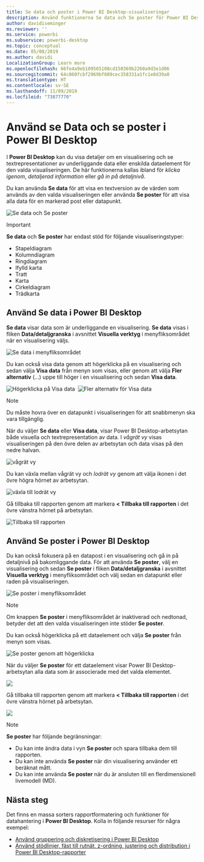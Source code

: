```yaml
---
title: Se data och poster i Power BI Desktop-visualiseringar
description: Använd funktionerna Se data och Se poster för Power BI Desktop för att gå in på detaljnivå
author: davidiseminger
ms.reviewer: ''
ms.service: powerbi
ms.subservice: powerbi-desktop
ms.topic: conceptual
ms.date: 05/08/2019
ms.author: davidi
LocalizationGroup: Learn more
ms.openlocfilehash: 66fe4a9eb109565108cd150369b2260a9d3e1d06
ms.sourcegitcommit: 64c860fcbf2969bf089cec358331a1fc1e0d39a8
ms.translationtype: HT
ms.contentlocale: sv-SE
ms.lasthandoff: 11/09/2019
ms.locfileid: "73877770"
---
```

# <a name="use-see-data-and-see-records-in-power-bi-desktop"></a>Använd se Data och se poster i Power BI Desktop
I **Power BI Desktop** kan du visa detaljer om en visualisering och se textrepresentationer av underliggande data eller enskilda dataelement för den valda visualiseringen. De här funktionerna kallas ibland för *klicka igenom*, *detaljerad information* eller *gå in på detaljnivå*.

Du kan använda **Se data** för att visa en textversion av de värden som används av den valda visualiseringen eller använda **Se poster** för att visa alla data för en markerad post eller datapunkt. 

![Se data och Se poster](media/desktop-see-data-see-records/see-data-record.png)

>[!IMPORTANT]
>**Se data** och **Se poster** har endast stöd för följande visualiseringstyper:
>  - Stapeldiagram
>  - Kolumndiagram
>  - Ringdiagram
>  - Ifylld karta
>  - Tratt
>  - Karta
>  - Cirkeldiagram
>  - Trädkarta

## <a name="use-see-data-in-power-bi-desktop"></a>Använd Se data i Power BI Desktop

**Se data** visar data som är underliggande en visualisering. **Se data** visas i fliken **Data/detaljgranska** i avsnittet **Visuella verktyg** i menyfliksområdet när en visualisering väljs.

![Se data i menyfliksområdet](media/desktop-see-data-see-records/see-data1.png)

Du kan också visa data genom att högerklicka på en visualisering och sedan välja **Visa data** från menyn som visas, eller genom att välja **Fler alternativ** (...) uppe till höger i en visualisering och sedan **Visa data**.

![Högerklicka på Visa data](media/desktop-see-data-see-records/see-data2.png)&nbsp;&nbsp;![Fler alternativ för Visa data](media/desktop-see-data-see-records/see-data3.png)

> [!NOTE]
> Du måste hovra över en datapunkt i visualiseringen för att snabbmenyn ska vara tillgänglig.

När du väljer **Se data** eller **Visa data**, visar Power BI Desktop-arbetsytan både visuella och textrepresentation av data. I *vågrät vy* visas visualiseringen på den övre delen av arbetsytan och data visas på den nedre halvan. 

![vågrät vy](media/desktop-see-data-see-records/see-data4a.png)

Du kan växla mellan vågrät vy och *lodrät vy* genom att välja ikonen i det övre högra hörnet av arbetsytan.

![växla till lodrät vy](media/desktop-see-data-see-records/see-data4.png)

Gå tillbaka till rapporten genom att markera **< Tillbaka till rapporten** i det övre vänstra hörnet på arbetsytan.

![Tillbaka till rapporten](media/desktop-see-data-see-records/see-data5.png)

## <a name="use-see-records-in-power-bi-desktop"></a>Använd Se poster i Power BI Desktop

Du kan också fokusera på en datapost i en visualisering och gå in på detaljnivå på bakomliggande data. För att använda **Se poster**, välj en visualisering och sedan **Se poster** i fliken **Data/detaljgranska** i avsnittet **Visuella verktyg** i menyfliksområdet och välj sedan en datapunkt eller raden på visualiseringen. 

![Se poster i menyfliksområdet](media/desktop-see-data-see-records/see-record1.png)

> [!NOTE]
> Om knappen **Se poster** i menyfliksområdet är inaktiverad och nedtonad, betyder det att den valda visualiseringen inte stöder **Se poster**.

Du kan också högerklicka på ett dataelement och välja **Se poster** från menyn som visas.

![Se poster genom att högerklicka](media/desktop-see-data-see-records/see-record2.png)

När du väljer **Se poster** för ett dataelement visar Power BI Desktop-arbetsytan alla data som är associerade med det valda elementet. 

![](media/desktop-see-data-see-records/see-record3.png)

Gå tillbaka till rapporten genom att markera **< Tillbaka till rapporten** i det övre vänstra hörnet på arbetsytan.

![](media/desktop-see-data-see-records/see-record4.png)

> [!NOTE]
>**Se poster** har följande begränsningar:
> - Du kan inte ändra data i vyn **Se poster** och spara tillbaka dem till rapporten.
> - Du kan inte använda **Se poster** när din visualisering använder ett beräknat mått.
> - Du kan inte använda **Se poster** när du är ansluten till en flerdimensionell livemodell (MD).

## <a name="next-steps"></a>Nästa steg
Det finns en massa sorters rapportformatering och funktioner för datahantering i **Power BI Desktop**. Kolla in följande resurser för några exempel:

* [Använd gruppering och diskretisering i Power BI Desktop](desktop-grouping-and-binning.md)
* [Använd stödlinjer, fäst till rutnät, z-ordning, justering och distribution i Power BI Desktop-rapporter](desktop-gridlines-snap-to-grid.md)

